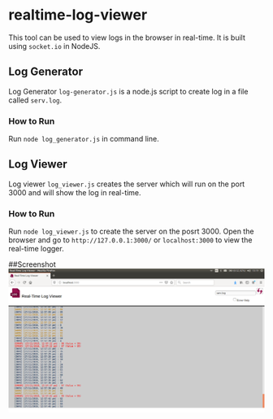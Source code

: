 # realtime-log-viewer
This tool can be used to view logs in the browser in real-time.
It is built using `socket.io` in NodeJS.

## Log Generator
Log Generator `log-generator.js` is a node.js script to create log in a file called `serv.log`.

### How to Run
Run `node log_generator.js` in command line.

## Log Viewer
Log viewer `log_viewer.js` creates the server which will run on the port 3000 and will show the log in real-time.

### How to Run
Run `node log_viewer.js` to create the server on the posrt 3000.
Open the browser and go to `http://127.0.0.1:3000/` or `localhost:3000` to view the real-time logger.

##Screenshot
![image](assets/screenshot.png)
